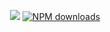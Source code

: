 

<div align="center">

[![](https://flat.badgen.net/npm/v/doso-ui?icon=npm)](https://www.npmjs.com/package/doso-ui) [![NPM downloads](http://img.shields.io/npm/dm/doso-ui.svg?style=flat-square)](https://www.npmjs.com/package/doso-ui)


</div>


